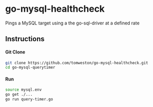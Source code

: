 # go-mysql-healthcheck

Pings a MySQL target using a the go-sql-driver at a defined rate

## Instructions

#### Git Clone
```sh
git clone https://github.com/tomweston/go-mysql-healthcheck.git
cd go-mysql-querytimer
```
#### Run
```sh
source mysql.env
go get ./...
go run query-timer.go
```
